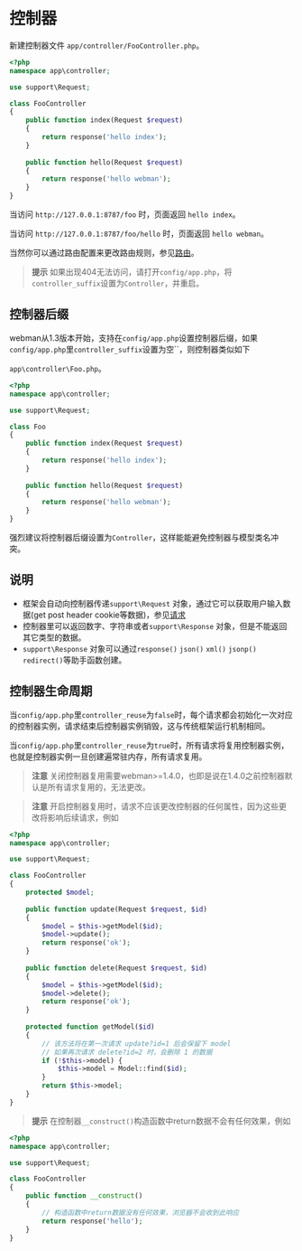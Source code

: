 # 控制器

新建控制器文件 `app/controller/FooController.php`。

```php
<?php
namespace app\controller;

use support\Request;

class FooController
{
    public function index(Request $request)
    {
        return response('hello index');
    }
    
    public function hello(Request $request)
    {
        return response('hello webman');
    }
}
```

当访问 `http://127.0.0.1:8787/foo` 时，页面返回 `hello index`。

当访问 `http://127.0.0.1:8787/foo/hello` 时，页面返回 `hello webman`。

当然你可以通过路由配置来更改路由规则，参见[路由](route.md)。

> **提示**
> 如果出现404无法访问，请打开`config/app.php`，将`controller_suffix`设置为`Controller`，并重启。

## 控制器后缀
webman从1.3版本开始，支持在`config/app.php`设置控制器后缀，如果`config/app.php`里`controller_suffix`设置为空``，则控制器类似如下

`app\controller\Foo.php`。

```php
<?php
namespace app\controller;

use support\Request;

class Foo
{
    public function index(Request $request)
    {
        return response('hello index');
    }
    
    public function hello(Request $request)
    {
        return response('hello webman');
    }
}
```

强烈建议将控制器后缀设置为`Controller`，这样能能避免控制器与模型类名冲突。

## 说明
 - 框架会自动向控制器传递`support\Request` 对象，通过它可以获取用户输入数据(get post header cookie等数据)，参见[请求](request.md)
 - 控制器里可以返回数字、字符串或者`support\Response` 对象，但是不能返回其它类型的数据。
 - `support\Response` 对象可以通过`response()` `json()` `xml()` `jsonp()` `redirect()`等助手函数创建。
 


## 控制器生命周期

当`config/app.php`里`controller_reuse`为`false`时，每个请求都会初始化一次对应的控制器实例，请求结束后控制器实例销毁，这与传统框架运行机制相同。

当`config/app.php`里`controller_reuse`为`true`时，所有请求将复用控制器实例，也就是控制器实例一旦创建遍常驻内存，所有请求复用。

> **注意**
> 关闭控制器复用需要webman>=1.4.0，也即是说在1.4.0之前控制器默认是所有请求复用的，无法更改。

> **注意**
> 开启控制器复用时，请求不应该更改控制器的任何属性，因为这些更改将影响后续请求，例如

```php
<?php
namespace app\controller;

use support\Request;

class FooController
{
    protected $model;
    
    public function update(Request $request, $id)
    {
        $model = $this->getModel($id);
        $model->update();
        return response('ok');
    }
    
    public function delete(Request $request, $id)
    {
        $model = $this->getModel($id);
        $model->delete();
        return response('ok');
    }
    
    protected function getModel($id)
    {
        // 该方法将在第一次请求 update?id=1 后会保留下 model
        // 如果再次请求 delete?id=2 时，会删除 1 的数据
        if (!$this->model) {
            $this->model = Model::find($id);
        }
        return $this->model;
    }
}
```

> **提示**
> 在控制器`__construct()`构造函数中return数据不会有任何效果，例如

```php
<?php
namespace app\controller;

use support\Request;

class FooController
{
    public function __construct()
    {
        // 构造函数中return数据没有任何效果，浏览器不会收到此响应
        return response('hello'); 
    }
}
```

